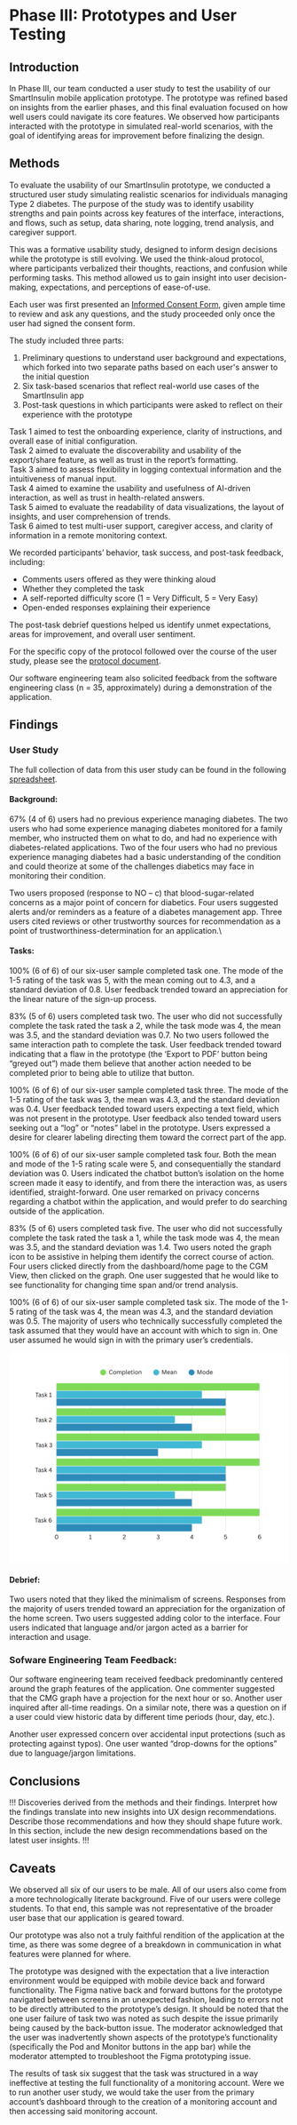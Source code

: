 # Phase III: Prototypes and User Testing

## Introduction

In Phase III, our team conducted a user study to test the usability of our SmartInsulin mobile application prototype. The prototype was refined based on insights from the earlier phases, and this final evaluation focused on how well users could navigate its core features. We observed how participants interacted with the prototype in simulated real-world scenarios, with the goal of identifying areas for improvement before finalizing the design.

## Methods

To evaluate the usability of our SmartInsulin prototype, we conducted a structured user study simulating realistic scenarios for individuals managing Type 2 diabetes. The purpose of the study was to identify usability strengths and pain points across key features of the interface, interactions, and flows, such as setup, data sharing, note logging, trend analysis, and caregiver support.

This was a formative usability study, designed to inform design decisions while the prototype is still evolving. We used the think-aloud protocol, where participants verbalized their thoughts, reactions, and confusion while performing tasks. This method allowed us to gain insight into user decision-making, expectations, and perceptions of ease-of-use.

Each user was first presented an [Informed Consent Form](SmartInsulin%20User%20Study%20Protocol.pdf), given ample time to review and ask any questions, and the study proceeded only once the user had signed the consent form.

The study included three parts:

1. Preliminary questions to understand user background and expectations, which forked into two separate paths based on each user's answer to the initial question
2. Six task-based scenarios that reflect real-world use cases of the SmartInsulin app
3. Post-task questions in which participants were asked to reflect on their experience with the prototype

Task 1 aimed to test the onboarding experience, clarity of instructions, and overall ease of initial configuration.\
Task 2 aimed to evaluate the discoverability and usability of the export/share feature, as well as trust in the report’s formatting.\
Task 3 aimed to assess flexibility in logging contextual information and the intuitiveness of manual input.\
Task 4 aimed to examine the usability and usefulness of AI-driven interaction, as well as trust in health-related answers.\
Task 5 aimed to evaluate the readability of data visualizations, the layout of insights, and user comprehension of trends.\
Task 6 aimed to test multi-user support, caregiver access, and clarity of information in a remote monitoring context.

We recorded participants’ behavior, task success, and post-task feedback, including:
- Comments users offered as they were thinking aloud
- Whether they completed the task
- A self-reported difficulty score (1 = Very Difficult, 5 = Very Easy)
- Open-ended responses explaining their experience

The post-task debrief questions helped us identify unmet expectations, areas for improvement, and overall user sentiment.

For the specific copy of the protocol followed over the course of the user study, please see the [protocol document](https://github.com/ChicoState/smartinsulin-ux/blob/main/phaseIII/SmartInsulin%20User%20Study%20Protocol.pdf).

Our software engineering team also solicited feedback from the software engineering class (n = 35, approximately) during a demonstration of the application.

## Findings
### User Study
The full collection of data from this user study can be found in the following [spreadsheet](https://docs.google.com/spreadsheets/d/1oINi5R7GugN7KuO-_0Xp0-A-QpbCyS-iFTeI-r4qcZ0/edit?usp=sharing).

#### __Background:__
67% (4 of 6) users had no previous experience managing diabetes. The two users who had some experience managing diabetes monitored for a family member, who instructed them on what to do, and had no experience with diabetes-related applications. Two of the four users who had no previous experience managing diabetes had a basic understanding of the condition and could theorize at some of the challenges diabetics may face in monitoring their condition.

Two users proposed (response to NO – c) that blood-sugar-related concerns as a major point of concern for diabetics. Four users suggested alerts and/or reminders as a feature of a diabetes management app. Three users cited reviews or other trustworthy sources for recommendation as a point of trustworthiness-determination for an application.\

#### __Tasks:__
100% (6 of 6) of our six-user sample completed task one. The mode of the 1-5 rating of the task was 5, with the mean coming out to 4.3, and a standard deviation of 0.8. User feedback trended toward an appreciation for the linear nature of the sign-up process.

83% (5 of 6) users completed task two. The user who did not successfully complete the task rated the task a 2, while the task mode was 4, the mean was 3.5, and the standard deviation was 0.7. No two users followed the same interaction path to complete the task. User feedback trended toward indicating that a flaw in the prototype (the ‘Export to PDF’ button being “greyed out”) made them believe that another action needed to be completed prior to being able to utilize that button.

100% (6 of 6) of our six-user sample completed task three. The mode of the 1-5 rating of the task was 3, the mean was 4.3, and the standard deviation was 0.4. User feedback tended toward users expecting a text field, which was not present in the prototype. User feedback also tended toward users seeking out a “log” or “notes” label in the prototype. Users expressed a desire for clearer labeling directing them toward the correct part of the app.

100% (6 of 6) of our six-user sample completed task four. Both the mean and mode of the 1-5 rating scale were 5, and consequentially the standard deviation was 0. Users indicated the chatbot button’s isolation on the home screen made it easy to identify, and from there the interaction was, as users identified, straight-forward. One user remarked on privacy concerns regarding a chatbot within the application, and would prefer to do searching outside of the application.

83% (5 of 6) users completed task five. The user who did not successfully complete the task rated the task a 1, while the task mode was 4, the mean was 3.5, and the standard deviation was 1.4. Two users noted the graph icon to be assistive in helping them identify the correct course of action. Four users clicked directly from the dashboard/home page to the CGM View, then clicked on the graph. One user suggested that he would like to see functionality for changing time span and/or trend analysis.

100% (6 of 6) of our six-user sample completed task six. The mode of the 1-5 rating of the task was 4, the mean was 4.3, and the standard deviation was 0.5. The majority of users who technically successfully completed the task assumed that they would have an account with which to sign in. One user assumed he would sign in with the primary user’s credentials.

![graph visualizing the findings of the task quantitative results](Graph.png)

#### __Debrief:__
Two users noted that they liked the minimalism of screens. Responses from the majority of users trended toward an appreciation for the organization of the home screen. Two users suggested adding color to the interface. Four users indicated that language and/or jargon acted as a barrier for interaction and usage.

### __Sofware Engineering Team Feedback:__
Our software engineering team received feedback predominantly centered around the graph features of the application. One commenter suggested that the CMG graph have a projection for the next hour or so. Another user inquired after all-time readings. On a similar note, there was a question on if a user could view historic data by different time periods (hour, day, etc.).

Another user expressed concern over accidental input protections (such as protecting against typos). One user wanted “drop-downs for the options” due to language/jargon limitations.


## Conclusions

!!! Discoveries derived from the methods and their findings. Interpret how the findings translate into new insights into UX design recommendations. Describe those recommendations and how they should shape future work. In this section, include the new design recommendations based on the latest user insights. !!!

## Caveats

We observed all six of our users to be male. All of our users also come from a more technologically literate background. Five of our users were college students. To that end, this sample was not representative of the broader user base that our application is geared toward.

Our prototype was also not a truly faithful rendition of the application at the time, as there was some degree of a breakdown in communication in what features were planned for where.

The prototype was designed with the expectation that a live interaction environment would be equipped with mobile device back and forward functionality. The Figma native back and forward buttons for the prototype navigated between screens in an unexpected fashion, leading to errors not to be directly attributed to the prototype’s design. It should be noted that the one user failure of task two was noted as such despite the issue primarily being caused by the back-button issue. The moderator acknowledged that the user was inadvertently shown aspects of the prototype’s functionality (specifically the Pod and Monitor buttons in the app bar) while the moderator attempted to troubleshoot the Figma prototyping issue.

The results of task six suggest that the task was structured in a way ineffective at testing the full functionality of a monitoring account. Were we to run another user study, we would take the user from the primary account’s dashboard through to the creation of a monitoring account and then accessing said monitoring account.
